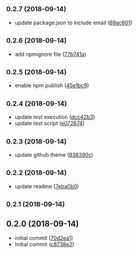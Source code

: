 <a name="0.2.7"></a>
## <small>0.2.7 (2018-09-14)</small>

* update package.json to include email ([69ac601](https://github.com/mpomerant/polljs/commit/69ac601))



<a name="0.2.6"></a>
## <small>0.2.6 (2018-09-14)</small>

* add npmignore file ([77b741a](https://github.com/mpomerant/polljs/commit/77b741a))



<a name="0.2.5"></a>
## <small>0.2.5 (2018-09-14)</small>

* enable npm publish ([45e1bc9](https://github.com/mpomerant/polljs/commit/45e1bc9))



<a name="0.2.4"></a>
## <small>0.2.4 (2018-09-14)</small>

* update test execution ([dcc42b3](https://github.com/mpomerant/polljs/commit/dcc42b3))
* update test script ([e072674](https://github.com/mpomerant/polljs/commit/e072674))



<a name="0.2.3"></a>
## <small>0.2.3 (2018-09-14)</small>

* update github theme ([938390c](https://github.com/mpomerant/polljs/commit/938390c))



<a name="0.2.2"></a>
## <small>0.2.2 (2018-09-14)</small>

* update readme ([7eba0b0](https://github.com/mpomerant/polljs/commit/7eba0b0))



<a name="0.2.1"></a>
## <small>0.2.1 (2018-09-14)</small>




<a name="0.2.0"></a>
## 0.2.0 (2018-09-14)

* initial commit ([70d2ea1](https://github.com/mpomerant/polljs/commit/70d2ea1))
* Initial commit ([c8738e2](https://github.com/mpomerant/polljs/commit/c8738e2))



